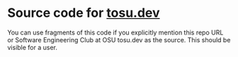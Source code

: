 # Source code for [tosu.dev](https://tosu.dev)

You can use fragments of this code if you explicitly mention this repo URL or Software Engineering Club at OSU tosu.dev as the source. This should be visible for a user.
